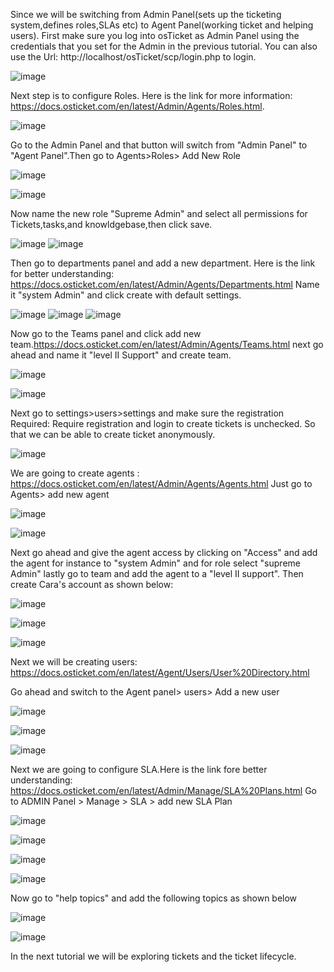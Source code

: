 
Since we will be switching from Admin Panel(sets up the ticketing system,defines roles,SLAs etc) to Agent Panel(working ticket and helping users).
First make sure you log into osTicket as Admin Panel using the credentials that you set for the Admin in the previous tutorial.
You can also use the Url: http://localhost/osTicket/scp/login.php  to login.

![image](https://user-images.githubusercontent.com/129979322/235323718-2145b962-6e84-4b25-9f09-f14fe87aad65.png)

Next step is to configure Roles.
Here is the link for more information: https://docs.osticket.com/en/latest/Admin/Agents/Roles.html.

![image](https://user-images.githubusercontent.com/129979322/235324245-50d5d5a0-a13d-4cc5-8702-3d4cafc5fa70.png)

Go to the Admin Panel and that button will switch from "Admin Panel" to "Agent Panel".Then go to Agents>Roles> Add New Role

![image](https://user-images.githubusercontent.com/129979322/235324201-ddb136e8-07a8-40db-a7d5-b56eae99e94a.png)

![image](https://user-images.githubusercontent.com/129979322/235324521-e2b817f3-150b-47df-bfd2-6690b8941566.png)

Now name the new role "Supreme Admin" and select all permissions for Tickets,tasks,and knowldgebase,then click save.

![image](https://user-images.githubusercontent.com/129979322/235325226-38875221-1b8b-45c3-aeb7-7eed68afb4ff.png)
![image](https://user-images.githubusercontent.com/129979322/235325271-a4dc89e5-832b-481d-b5fa-f9032cc2bee9.png)

Then go to departments panel and add a new department.
Here is the link for better understanding: https://docs.osticket.com/en/latest/Admin/Agents/Departments.html
Name it "system Admin" and click create with default settings.

![image](https://user-images.githubusercontent.com/129979322/235325887-d203fcc6-f45c-49c2-8f9f-cb67d2f69e60.png)
![image](https://user-images.githubusercontent.com/129979322/235325942-58336e8b-1ef0-4db6-8551-9a647f488c6b.png)
![image](https://user-images.githubusercontent.com/129979322/235325987-a9981948-236c-438c-a43e-e15226bda39a.png)

Now go to the Teams panel and click add new team.https://docs.osticket.com/en/latest/Admin/Agents/Teams.html
next go ahead and name it "level II Support" and create team.

![image](https://user-images.githubusercontent.com/129979322/235326793-cb0ffb8d-51e4-4962-8c86-b70f4402bc61.png)

![image](https://user-images.githubusercontent.com/129979322/235326864-795b0fdb-0e11-4d5f-9eb5-a16cf0eb146c.png)

Next go to settings>users>settings and make sure the registration Required: Require registration and login to create tickets is unchecked.
So that we can be able to create ticket anonymously.

![image](https://user-images.githubusercontent.com/129979322/235327044-c589eed0-950a-4d79-9855-5901009f7224.png)
 
 We are going to create agents : https://docs.osticket.com/en/latest/Admin/Agents/Agents.html
 Just go to Agents> add new agent
 
 ![image](https://user-images.githubusercontent.com/129979322/235328763-0a581876-1105-44c2-b65a-b6918243d96d.png)
 
 ![image](https://user-images.githubusercontent.com/129979322/235328620-22c99aba-0480-43aa-83eb-23be6fdaa7a0.png)
 
 Next go ahead and give the agent access by clicking on "Access" and add the agent for instance to "system Admin" 
 and for role select "supreme Admin" lastly go to team and add the agent to a "level II support".
 Then create Cara's account as shown below:
 
 ![image](https://user-images.githubusercontent.com/129979322/235328908-885583c8-1d07-4134-8957-73233a835161.png)
 
 ![image](https://user-images.githubusercontent.com/129979322/235329120-1abb62fd-a1e9-4a1c-b960-95041807958b.png)

![image](https://user-images.githubusercontent.com/129979322/235329148-5fc37c02-50f9-4fda-86d2-78e0fcd796f7.png)

Next we will be creating users: https://docs.osticket.com/en/latest/Agent/Users/User%20Directory.html

Go ahead and switch to the Agent panel> users> Add a new user

![image](https://user-images.githubusercontent.com/129979322/235817402-fefe8251-fed9-4dc3-b6dd-2ce64220acd4.png)

![image](https://user-images.githubusercontent.com/129979322/235737868-5a01c2f6-7fcf-48b2-bab1-cf5f120e4433.png)

![image](https://user-images.githubusercontent.com/129979322/235737974-e5015784-6f67-4503-9d02-d882d598f11f.png)

Next we are going to configure SLA.Here is the link fore better understanding:
https://docs.osticket.com/en/latest/Admin/Manage/SLA%20Plans.html
Go to ADMIN Panel > Manage > SLA > add new SLA Plan

![image](https://user-images.githubusercontent.com/129979322/235817821-6fade18c-6900-48fd-8246-7f743682a287.png)


![image](https://user-images.githubusercontent.com/129979322/235329945-ccf7a871-fcfd-47ba-836d-a5274d9b0cb7.png)


![image](https://user-images.githubusercontent.com/129979322/235330243-dec3bfca-c19d-489f-84ea-7b0f4ea2fc33.png)

![image](https://user-images.githubusercontent.com/129979322/235330291-9e0a9193-6a1a-4e72-8135-7421e360e907.png)

Now go to "help topics" and add the following topics as shown below

![image](https://user-images.githubusercontent.com/129979322/235330556-992137a1-70f3-47a0-8d39-69edbad0eed2.png)

![image](https://user-images.githubusercontent.com/129979322/235330912-36141a45-7a84-49c9-9775-f3c761c34d0c.png)

In the next tutorial we will be exploring tickets and the ticket lifecycle.


